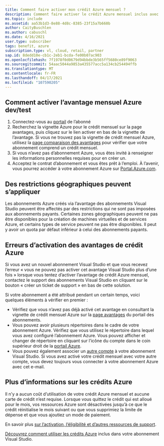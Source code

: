 ```yaml
---
title: Comment faire activer mon crédit Azure mensuel ?
description: Comment faire activer le crédit Azure mensuel inclus avec mon abonnement Visual Studio ?
ms.topic: include
ms.assetid: aa53b1d3-8e88-4d8c-8385-23f15a7b660b
author: CaityBuschlen
ms.author: cabuschl
ms.date: 4/16/2021
user.type: subscriber
tags: benefit, azure
subscription.type: vl, cloud, retail, partner
sap.id: 8dedd10e-cb1c-2eb1-bcda-fe00b07ac903
ms.openlocfilehash: 7f1978f0d0679d94bbde3b565ff5680ce89f9063
ms.sourcegitcommit: 54aac5044a9853a435577acc5a134cb254494ffb
ms.translationtype: MT
ms.contentlocale: fr-FR
ms.lasthandoff: 04/17/2021
ms.locfileid: "107590205"
---
```

## <a name="how-to-activate-the-monthly-azure-devtest-individual-credit-benefit"></a>Comment activer l’avantage mensuel Azure dev/test

1. Connectez-vous au [portail](https://my.visualstudio.com/benefits) de l’abonné 
1. Recherchez la vignette Azure pour le crédit mensuel sur la page avantages, puis cliquez sur le lien activer en bas de la vignette de l’avantage. Si vous ne trouvez pas la vignette de crédit mensuel Azure, utilisez la [page comparaison des avantages](https://visualstudio.microsoft.com/vs/benefits/#azure?cat=visual-studio-enterprise-subscription) pour vérifier que votre abonnement comprend un crédit mensuel. 
1. Si vous n’avez pas d’abonnement Azure, vous êtes invité à renseigner les informations personnelles requises pour en créer un.  
1. Acceptez le contrat d’abonnement et vous êtes prêt à l’emploi. À l’avenir, vous pourrez accéder à votre abonnement Azure sur [Portal.Azure.com](https://portal.azure.com/). 

## <a name="geographic-restrictions-may-apply"></a>Des restrictions géographiques peuvent s’appliquer 

Les abonnements Azure créés via l’avantage des abonnements Visual Studio peuvent être affectés par des restrictions qui ne sont pas imposées aux abonnements payants. Certaines zones géographiques peuvent ne pas être disponibles pour la création de machines virtuelles et de services Azure, et certains types de service peuvent ne pas être disponibles. Il peut y avoir un quota par défaut inférieur à celui des abonnements payants.  

## <a name="azure-credit-benefit-activation-errors"></a>Erreurs d’activation des avantages de crédit Azure

Si vous avez un nouvel abonnement Visual Studio et que vous recevez l’erreur « vous ne pouvez pas activer cet avantage Visual Studio plus d’une fois » lorsque vous tentez d’activer l’avantage de crédit Azure mensuel, contactez le support des abonnements Visual Studio en cliquant sur le bouton « créer un ticket de support » en bas de cette solution. 

Si votre abonnement a été attribué pendant un certain temps, voici quelques éléments à vérifier en premier :
- Vérifiez que vous n’avez pas déjà activé cet avantage en consultant la vignette de crédit mensuel Azure sur la [page avantages](https://my.visualstudio.com/benefits) du portail des abonnements. 
- Vous pouvez avoir plusieurs répertoires dans le cadre de votre abonnement Azure. Vérifiez que vous utilisez le répertoire dans lequel vous avez configuré l’abonnement Azure. Vous pouvez afficher et changer de répertoire en cliquant sur l’icône du compte dans le coin supérieur droit de la [portail Azure](https://portal.azure.com/).
- Vous pouvez également associer un [autre compte](https://docs.microsoft.com/visualstudio/subscriptions/vs-alternate-identity) à votre abonnement Visual Studio. Si vous avez activé votre crédit mensuel avec votre autre compte, vous devez toujours vous connecter à votre abonnement Azure avec cet e-mail. 

## <a name="more-information-about-azure-credits"></a>Plus d’informations sur les crédits Azure

Il n’y a aucun coût d’utilisation de votre crédit Azure mensuel et aucune carte de crédit n’est requise. Lorsque vous quittez le crédit qui est alloué pour le mois, vos ressources Azure sont désactivées jusqu’à ce que le crédit réinitialise le mois suivant ou que vous supprimiez la limite de dépense et que vous ajoutiez un mode de paiement. 

En savoir plus [sur l’activation, l’éligibilité et d’autres ressources de support](https://docs.microsoft.com/visualstudio/subscriptions/vs-azure).  

[Découvrez comment utiliser les crédits Azure](https://azure.microsoft.com/pricing/member-offers/credit-for-visual-studio-subscribers/#azure-credits) inclus dans votre abonnement Visual Studio.  